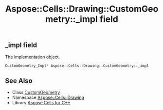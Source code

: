 ﻿---
title: Aspose::Cells::Drawing::CustomGeometry::_impl field
linktitle: _impl
second_title: Aspose.Cells for C++ API Reference
description: 'Aspose::Cells::Drawing::CustomGeometry::_impl field. The implementation object in C++.'
type: docs
weight: 700
url: /cpp/aspose.cells.drawing/customgeometry/_impl/
---
## _impl field


The implementation object.

```cpp
CustomGeometry_Impl* Aspose::Cells::Drawing::CustomGeometry::_impl
```

## See Also

* Class [CustomGeometry](../)
* Namespace [Aspose::Cells::Drawing](../../)
* Library [Aspose.Cells for C++](../../../)
